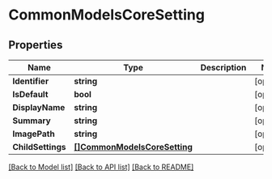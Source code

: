 # CommonModelsCoreSetting

## Properties
Name | Type | Description | Notes
------------ | ------------- | ------------- | -------------
**Identifier** | **string** |  | [optional] 
**IsDefault** | **bool** |  | [optional] 
**DisplayName** | **string** |  | [optional] 
**Summary** | **string** |  | [optional] 
**ImagePath** | **string** |  | [optional] 
**ChildSettings** | [**[]CommonModelsCoreSetting**](Common.Models.CoreSetting.md) |  | [optional] 

[[Back to Model list]](../README.md#documentation-for-models) [[Back to API list]](../README.md#documentation-for-api-endpoints) [[Back to README]](../README.md)


